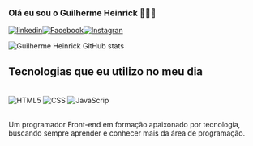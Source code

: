 ### Olá eu sou o Guilherme Heinrick 👾👍🏽

[![linkedin](https://img.shields.io/badge/LinkedIn-0077B5?style=for-the-badge&logo=linkedin&logoColor=white)](www.linkedin.com/in/guilherme-heinrick-8987bb238)[![Facebook](https://img.shields.io/badge/Facebook-1877F2?style=for-the-badge&logo=facebook&logoColor=white)](https://www.facebook.com/guilherme.heinrick)[![Instagran](https://img.shields.io/badge/Instagram-E4405F?style=for-the-badge&logo=instagram&logoColor=white)](https://www.instagram.com/guilhermeheinrick/)


![Guilherme Heinrick GitHub stats](https://github-readme-stats.vercel.app/api?username=Heinrick1004&show_icons=true&theme=tokyonight)

## Tecnologias que eu utilizo no meu dia

<div style="display: inline_block"> <br/>
<img align="center" alt="HTML5" src="https://img.shields.io/badge/HTML-239120?style=for-the-badge&logo=html5&logoColor=white" />
<img align="center" alt="CSS" src="https://img.shields.io/badge/CSS-239120?&style=for-the-badge&logo=css3&logoColor=white" />
<img align="center" alt="JavaScrip" src="https://img.shields.io/badge/JavaScript-F7DF1E?style=for-the-badge&logo=javascript&logoColor=black" />
</div><br/>

Um programador Front-end em formação apaixonado por tecnologia, buscando sempre aprender e conhecer mais da área de programação. 
